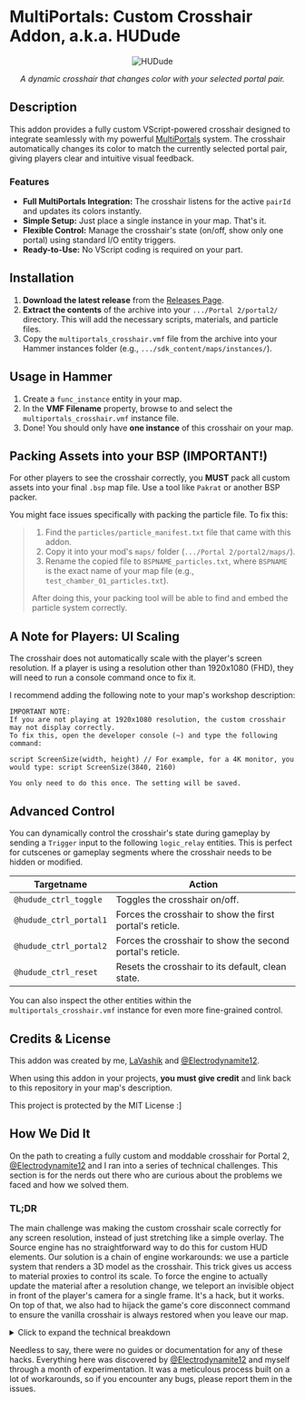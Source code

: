 # MultiPortals: Custom Crosshair Addon, a.k.a. HUDude

<div align="center">
  <img src="https://github.com/user-attachments/assets/54432c42-2892-4bc0-ba8f-16f4cc02dd7e" alt="HUDude" >
  <p><i>A dynamic crosshair that changes color with your selected portal pair.</i></p>
</div>

## Description

This addon provides a fully custom VScript-powered crosshair designed to integrate seamlessly with my powerful [MultiPortals](https://github.com/LaVashikk/MultiPortals) system. The crosshair automatically changes its color to match the currently selected portal pair, giving players clear and intuitive visual feedback.

### Features
- **Full MultiPortals Integration:** The crosshair listens for the active `pairId` and updates its colors instantly.
- **Simple Setup:** Just place a single instance in your map. That's it.
- **Flexible Control:** Manage the crosshair's state (on/off, show only one portal) using standard I/O entity triggers.
- **Ready-to-Use:** No VScript coding is required on your part.

## Installation

1.  **Download the latest release** from the [Releases Page](https://github.com/LaVashikk/MultiPortals-Crosshair-Addon/releases).
2.  **Extract the contents** of the archive into your `.../Portal 2/portal2/` directory. This will add the necessary scripts, materials, and particle files.
3.  Copy the `multiportals_crosshair.vmf` file from the archive into your Hammer instances folder (e.g., `.../sdk_content/maps/instances/`).

## Usage in Hammer

1.  Create a `func_instance` entity in your map.
2.  In the **VMF Filename** property, browse to and select the `multiportals_crosshair.vmf` instance file.
3.  Done! You should only have **one instance** of this crosshair on your map.

## Packing Assets into your BSP (IMPORTANT!)

For other players to see the crosshair correctly, you **MUST** pack all custom assets into your final `.bsp` map file. Use a tool like `Pakrat` or another BSP packer.

You might face issues specifically with packing the particle file. To fix this:

> 1.  Find the `particles/particle_manifest.txt` file that came with this addon.
> 2.  Copy it into your mod's `maps/` folder (`.../Portal 2/portal2/maps/`).
> 3.  Rename the copied file to `BSPNAME_particles.txt`, where `BSPNAME` is the exact name of your map file (e.g., `test_chamber_01_particles.txt`).
>
> After doing this, your packing tool will be able to find and embed the particle system correctly.

## A Note for Players: UI Scaling

The crosshair does not automatically scale with the player's screen resolution. If a player is using a resolution other than 1920x1080 (FHD), they will need to run a console command once to fix it.

I recommend adding the following note to your map's workshop description:

```
IMPORTANT NOTE:
If you are not playing at 1920x1080 resolution, the custom crosshair may not display correctly.
To fix this, open the developer console (~) and type the following command:

script ScreenSize(width, height) // For example, for a 4K monitor, you would type: script ScreenSize(3840, 2160)

You only need to do this once. The setting will be saved.
```

## Advanced Control

You can dynamically control the crosshair's state during gameplay by sending a `Trigger` input to the following `logic_relay` entities. This is perfect for cutscenes or gameplay segments where the crosshair needs to be hidden or modified.

| Targetname             | Action                                                    |
| ---------------------- | --------------------------------------------------------- |
| `@hudude_ctrl_toggle`  | Toggles the crosshair on/off.                             |
| `@hudude_ctrl_portal1` | Forces the crosshair to show the first portal's reticle. |
| `@hudude_ctrl_portal2` | Forces the crosshair to show the second portal's reticle.|
| `@hudude_ctrl_reset`   | Resets the crosshair to its default, clean state. |

You can also inspect the other entities within the `multiportals_crosshair.vmf` instance for even more fine-grained control.

## Credits & License

This addon was created by me, [LaVashik](https://lavashik.dev/) and [@Electrodynamite12](https://github.com/Electrodynamite12).

When using this addon in your projects, **you must give credit** and link back to this repository in your map's description.

This project is protected by the MIT License :]

## How We Did It

On the path to creating a fully custom and moddable crosshair for Portal 2, [@Electrodynamite12](https://github.com/Electrodynamite12) and I ran into a series of technical challenges. This section is for the nerds out there who are curious about the problems we faced and how we solved them.

### TL;DR
The main challenge was making the custom crosshair scale correctly for any screen resolution, instead of just stretching like a simple overlay. The Source engine has no straightforward way to do this for custom HUD elements.
Our solution is a chain of engine workarounds: we use a particle system that renders a 3D model as the crosshair. This trick gives us access to material proxies to control its scale. To force the engine to actually update the material after a resolution change, we teleport an invisible object in front of the player's camera for a single frame. It's a hack, but it works. On top of that, we also had to hijack the game's core disconnect command to ensure the vanilla crosshair is always restored when you leave our map.


<details>
<summary>Click to expand the technical breakdown</summary>

### Problem: Managing the Vanilla Crosshair

**The Challenge:** We needed a way to disable the vanilla crosshair when a player enters a custom map and, more importantly, reliably re-enable it when they leave to avoid ruining their gameplay experience.

**Solution:** Disabling the crosshair was easy enough with the `hud_quickinfo 0` command. However, forcing it to re-enable automatically on exit was trickier. We solved this by creating wrappers around the standard game commands responsible for leaving a map.

We overrode the `disconnect` command and "shadowed" the `RequestMapRating` method. Now, when a player tries to leave the map, our cleanup script runs first, which resets `hud_quickinfo 1`, and only then is the original exit command executed.

```js
// Override the disconnect command via an alias to run our handler first
SendToConsole("alias \"dummy_disconnect\" \"script DisconnectHandler()\"") 
SendToConsole("alias \"disconnect\" \"dummy_disconnect; hud_quickinfo 1; killserver\"")

// Hook the map completion event to call our finalization function
local _requestMapRating = RequestMapRating;
::RequestMapRating <- function():(_requestMapRating) {
    printl("-- RequestMapRating command was handled!")
    ::Finalization() // Our cleanup function
    _requestMapRating()
}
```

-----

### Problem: Creating and Scaling a Custom HUD Element

**The Challenge:** We needed to do more than just overlay an image on the screen. We needed to create an element that would:

1.  Not stretch with resolution changes, unlike `r_screenoverlay`.
2.  Scale correctly, mimicking the behavior of the original crosshair.
3.  Allow for flexible control over its individual parts (color, transparency).

**Solution:** Our solution was to use **screen overlay particles**, as they allow us to use Control Points (CPs) to manage the color and other parameters of the individual sprites that make up the crosshair. However, we immediately hit two major obstacles:

*   **Obstacle #1:** By default, particles stupidly stretch to fit the screen resolution.
*   **Obstacle #2:** We could have scaled the texture using the `$basetexturetransform` material parameter and controlled it with `Proxies`. However, the engine doesn't allow `Proxies` in materials used for particle sprites.

The breakthrough came from one of the particle system's features: the **"render_models"** renderer type/function. Instead of rendering flat sprites, we forced the particle system to render a full 3D model (in our case, a flat model of the crosshair) at the desired screen position. This granted us access to `Proxies` in its material.

To pass the screen resolution data to `$basetexturetransform`, we first tried a `ConVar` proxy, but it wasn't suitable because we needed to pass a pre-formatted string to 6 different materials, which this proxy couldn't handle. We ended up using a combination of the `MaterialModify` proxy and a `material_modify_control` entity. But another catch awaited us: due to Valve's optimizations, the material would only update if the player could physically see the source model in the world. A particle on the screen didn't count as "seeing" it.

Our solution was hacky: we created an invisible `func_illusionary` brush with our crosshair material on every face. Each time the player changes their screen resolution, we teleport this brush directly in front of their camera for a single frame. The player never notices, but the engine registers that the model has been "seen" and obediently updates the material.

```js
// This function applies the transformation to the crosshair materials
function setHudResolution(x, y) : (calculatedTranslate) {
    foreach(name, translate in calculatedTranslate){
        local transform = format("center .5 .5 scale %f %f rotate 0 translate %f %f", x, y, translate.x, translate.y)
        EntFire("@hudude_scale_controller-" + name, "setmaterialvar", transform)
    }
    
    // Teleport the "cache brush" in front of the player to force an update
    local cache = Entities.FindByName(null, "@hudude_scale_cache")
    cache.SetOrigin(GetPlayer().EyePosition() + GetPlayer().GetForwardVector() * 10)
}

// Called when the resolution changes
::ScreenSize <- function(width, height, saveCache=true):(setHudResolution) {
    local x = width.tofloat() / 1366
    local y = height.tofloat() / 768
    setHudResolution(x, y)
    // ... saving code ...
}
```
Yes, VScript has no built-in way to get the player's screen resolution. This is why the player must run `script ScreenSize(w, h)` once. The data is then saved permanently in the game's files and used whenever a map with this custom crosshair is launched. This involves its own set of hacks that are part of the PCapture-Lib, so I won't break them down here.

The initial positions of the crosshair elements (`calculatedTranslate`) were adjusted manually by eye for a 1366x768 resolution.

```js
// These "magic values" define the offset for each part of the crosshair
local calculatedTranslate = {
    circle_L = Vector(0.54, 0, 0),
    circle_R = Vector(-0.555, 0, 0), 
    empty_L = Vector(0.075, 0.16, 0), 
    empty_R = Vector(-0.075, -0.16, 0), 
    fill_L = Vector(0.075, 0.145, 0), 
    fill_R = Vector(-0.076, -0.16, 0)
}
```

-----

### Problem: Making crosshair responding to in-game events

**The Challenge:** The crosshair needed to change color based on the active portal and disappear when the player picks up an object.

**Solution:** This turned out to be the easiest part.

*   **To control colors and fill states** for each part of the crosshair, we used `func_door` entities controlled by VScript. The script changes their position (`origin`) in the world, and the particle system reads these coordinates to drive its CPs (like color or alpha).
*   **To track when objects are picked up/dropped** and when the portal gun is acquired, we used the little-known `logic_eventlistener` entity. It allows us to listen for game events (like `player_pickup`) and call our scripts accordingly.

-----
</details>

Needless to say, there were no guides or documentation for any of these hacks. Everything here was discovered by [@Electrodynamite12](https://github.com/Electrodynamite12) and myself through a month of experimentation. It was a meticulous process built on a lot of workarounds, so if you encounter any bugs, please report them in the issues.